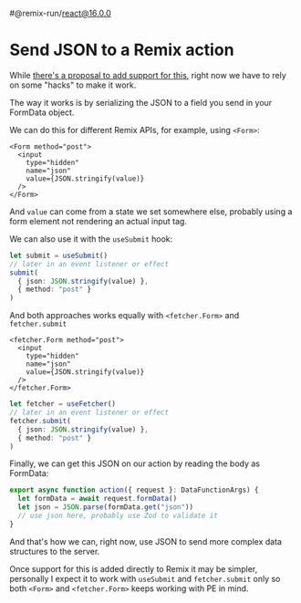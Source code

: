 #@remix-run/react@16.0.0

# Send JSON to a Remix action

While [there's a proposal to add support for this](https://github.com/remix-run/remix/discussions/1959#discussioncomment-2205718), right now we have to rely on some "hacks" to make it work.

The way it works is by serializing the JSON to a field you send in your FormData object.

We can do this for different Remix APIs, for example, using `<Form>`:

```tsx
<Form method="post">
  <input
    type="hidden"
    name="json"
    value={JSON.stringify(value)}
  />
</Form>
```

And `value` can come from a state we set somewhere else, probably using a form element not rendering an actual input tag.

We can also use it with the `useSubmit` hook:

```ts
let submit = useSubmit()
// later in an event listener or effect
submit(
  { json: JSON.stringify(value) },
  { method: "post" }
)
```

And both approaches works equally with `<fetcher.Form>` and `fetcher.submit`

```tsx
<fetcher.Form method="post">
  <input
    type="hidden"
    name="json"
    value={JSON.stringify(value)}
  />
</fetcher.Form>
```

```ts
let fetcher = useFetcher()
// later in an event listener or effect
fetcher.submit(
  { json: JSON.stringify(value) },
  { method: "post" }
)
```

Finally, we can get this JSON on our action by reading the body as FormData:

```ts
export async function action({ request }: DataFunctionArgs) {
  let formData = await request.formData()
  let json = JSON.parse(formData.get("json"))
  // use json here, probably use Zod to validate it
}
```

And that's how we can, right now, use JSON to send more complex data structures to the server.

Once support for this is added directly to Remix it may be simpler, personally I expect it to work with `useSubmit` and `fetcher.submit` only so both `<Form>` and `<fetcher.Form>` keeps working with PE in mind.
